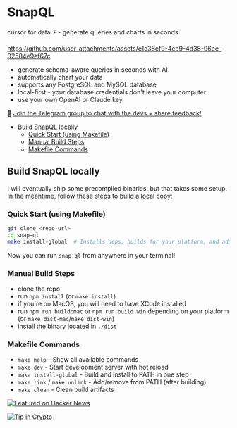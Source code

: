 # SnapQL <!-- omit in toc -->

cursor for data ⚡️ - generate queries and charts in seconds

https://github.com/user-attachments/assets/e1c38ef9-4ee9-4d38-96ee-02584e9ef67c

- generate schema-aware queries in seconds with AI
- automatically chart your data
- supports any PostgreSQL and MySQL database
- local-first - your database credentials don't leave your computer
- use your own OpenAI or Claude key

💬 [Join the Telegram group to chat with the devs + share feedback!](https://t.me/+QJu4_a2yImo3OTY0)

- [Build SnapQL locally](#build-snapql-locally)
  - [Quick Start (using Makefile)](#quick-start-using-makefile)
  - [Manual Build Steps](#manual-build-steps)
  - [Makefile Commands](#makefile-commands)

## Build SnapQL locally

I will eventually ship some precompiled binaries, but that takes some setup. In the meantime, follow these steps to build a local copy:

### Quick Start (using Makefile)

```bash
git clone <repo-url>
cd snap-ql
make install-global  # Installs deps, builds for your platform, and adds to PATH
```

Now you can run `snap-ql` from anywhere in your terminal!

### Manual Build Steps

- clone the repo
- run `npm install` (or `make install`)
- if you're on MacOS, you will need to have XCode installed
- run `npm run build:mac` or `npm run build:win` depending on your platform (or `make dist-mac`/`make dist-win`)
- install the binary located in `./dist`

### Makefile Commands

- `make help` - Show all available commands
- `make dev` - Start development server with hot reload
- `make install-global` - Build and install to PATH in one step
- `make link` / `make unlink` - Add/remove from PATH (after building)
- `make clean` - Clean build artifacts

<a href="https://news.ycombinator.com/item?id=44326620">
  <img
    alt="Featured on Hacker News"
    src="https://hackerbadge.now.sh/api?id=44326620"
  />
</a>

[![Tip in Crypto](https://tip.md/badge.svg)](https://tip.md/NickTikhonov)
